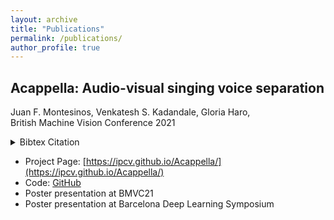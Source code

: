 ```yaml
---
layout: archive
title: "Publications"
permalink: /publications/
author_profile: true
---
```


## Acappella: Audio-visual singing voice separation  
Juan F. Montesinos, Venkatesh S. Kadandale, Gloria Haro,  
British Machine Vision Conference 2021  
<details>
<summary>Bibtex Citation</summary>
<p>

```
@inproceedings{montesinos2021cappella,
  title={A cappella: Audio-visual Singing Voice Separation},
  author={Montesinos, Juan F and Kadandale, Venkatesh S and Haro, Gloria},
  booktitle={32nd British Machine Vision Conference, BMVC 2021},
  year={2021}
}
```
</p>
</details>  

* Project Page: [https://ipcv.github.io/Acappella/](https://ipcv.github.io/Acappella/)  
* Code: [GitHub](https://github.com/JuanFMontesinos/Acappella-YNet)  
* Poster presentation  at BMVC21  
* Poster presentation at Barcelona Deep Learning Symposium  

